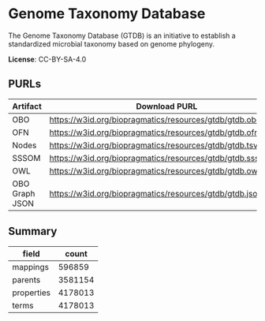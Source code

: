 # Genome Taxonomy Database

The Genome Taxonomy Database (GTDB) is an initiative to establish a standardized microbial taxonomy based on genome phylogeny.

**License**: CC-BY-SA-4.0

## PURLs

| Artifact       | Download PURL                                                | Latest Versioned Download PURL                                   |
|----------------|--------------------------------------------------------------|------------------------------------------------------------------|
| OBO            | https://w3id.org/biopragmatics/resources/gtdb/gtdb.obo.gz    | https://w3id.org/biopragmatics/resources/gtdb/220/gtdb.obo.gz    |
| OFN            | https://w3id.org/biopragmatics/resources/gtdb/gtdb.ofn.gz    | https://w3id.org/biopragmatics/resources/gtdb/220/gtdb.ofn.gz    |
| Nodes          | https://w3id.org/biopragmatics/resources/gtdb/gtdb.tsv.gz    | https://w3id.org/biopragmatics/resources/gtdb/220/gtdb.tsv.gz    |
| SSSOM          | https://w3id.org/biopragmatics/resources/gtdb/gtdb.sssom.tsv | https://w3id.org/biopragmatics/resources/gtdb/220/gtdb.sssom.tsv |
| OWL            | https://w3id.org/biopragmatics/resources/gtdb/gtdb.owl       | https://w3id.org/biopragmatics/resources/gtdb/220/gtdb.owl       |
| OBO Graph JSON | https://w3id.org/biopragmatics/resources/gtdb/gtdb.json.gz   | https://w3id.org/biopragmatics/resources/gtdb/220/gtdb.json.gz   |

## Summary

| field      |   count |
|------------|---------|
| mappings   |  596859 |
| parents    | 3581154 |
| properties | 4178013 |
| terms      | 4178013 |
